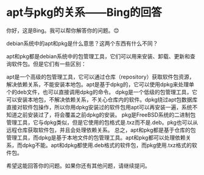 # apt与pkg的关系——Bing的回答

你好，这是Bing。我可以帮你解答你的问题。😊

debian系统中的apt和pkg是什么意思？这两个东西有什么不同？

apt和pkg都是debian系统中的包管理工具，它们可以用来安装、卸载、更新和查询软件包。但是它们有一些区别：

apt是一个高级的包管理工具，它可以通过仓库（repository）获取软件包资源，解决依赖关系，不能安装本地包。apt是基于dpkg的，它可以使用dpkg来处理单个的deb文件，也可以直接调用dpkg的命令。
dpkg是一个低级的包管理工具，它可以安装本地包，不解决依赖关系，不关心仓库内的软件。dpkg绕过apt包数据库直接对软件包操作，所以你用dpkg安装过的软件包用apt可以再安装一遍，系统不知道之前安装过了，将会覆盖之前dpkg的安装。
pkg是FreeBSD系统的二进制包管理工具，它与dpkg类似，但是它使用的包格式是.txz而不是.deb。pkg也可以从远程仓库获取软件包，并且会处理依赖关系。
总之，apt和pkg都是基于仓库的包管理工具，而dpkg是基于本地文件的包管理工具。apt和pkg都可以处理依赖关系，而dpkg不能。apt和dpkg都使用.deb格式的软件包，而pkg使用.txz格式的软件包。

希望这能回答你的问题。如果你还有其他问题，请继续提问。
